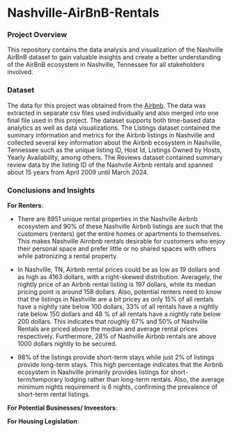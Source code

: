 # Nashville-AirBnB-Rentals

### Project Overview
This repository contains the data analysis and visualization of the Nashville AirBnB dataset to gain valuable insights and create a better understanding of the AirBnB ecosystem in Nashville, Tennessee for all stakeholders involved. 

### Dataset
The data for this project was obtained from the [Airbnb](https://insideairbnb.com/get-the-data). The data was extracted in separate csv files used individually and also merged into one final file used in this project. The dataset supports both time-based data analytics as well as data visualizations. The Listings dataset contained the summary information and metrics for the Airbnb listings in Nashville and collected several key information about the Airbnb ecosystem in Nashville, Tennessee such as the unique listing ID, Host Id, Listings Owned by Hosts, Yearly Availability, among others. The Reviews dataset contained summary review data by the listing ID of the Nashvile Airbnb rentals and spanned about 15 years from April 2009 until March 2024. 

### Conclusions and Insights
**For Renters**:
- There are 8951 unique rental properties in the Nashville Airbnb ecosystem and 90% of these Nashville Airbnb listings are such that the customers (renters) get the entire homes or apartments to themselves. This makes Nashville Airnbnb rentals desirable for customers who enjoy their personal space and prefer little or no shared spaces with others while patronizing a rental property.
  
-  In Nashville, TN, Airbnb rental prices could be as low as 19 dollars and as high as 4163 dollars, with a right-skewed distribution. Averagely, the nightly price of an Airbnb rental listing is 197 dollars, while its median pricing point is around 158 dollars. Also, potential renters need to know that the listings in Nashville are a bit pricey as only 15% of all rentals have a nightly rate below 100 dollars, 33% of all rentals have a nightly rate below 150 dollars and 48 % of all rentals have a nightly rate below 200 dollars. This indicates that roughly 67% and 50% of Nashville Rentals are priced above the median and average rental prices respectively. Furthermore, 28% of Nashville Airbnb rentals are above 1000 dollars nightly to be secured.

- 98% of the listings provide short-term stays while just 2% of listings provide long-term stays. This high percentage indicates that the Airbnb ecosystem in Nashville primarily provides listings for short-term/temporary lodging rather than long-term rentals. Also, the average minimum nights requirement is 6 nights, confirming the prevalence of short-term rental listings.
  
**For Potential Businesses/ Inveestors**:

**For Housing Legislation**: